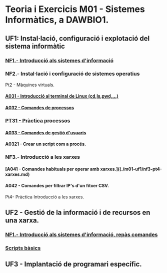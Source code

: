 # Teoria i Exercicis M01 - Sistemes Informàtics, a DAWBIO1. 

## UF1: Instal·lació, configuració i explotació del sistema informàtic

### [NF1.- Introducció als sistemes d'informació](./m01-uf1/uf1-nf1-sessio11-components-si.md)

### NF2.- Instal·lació i configuració de sistemes operatius

Pt2 - Màquines virtuals.

#### [A031 - Introducció al terminal de Linux (cd,ls,pwd,...)](./m01-uf1/uf1-nf2-exercicisTerminalLinux.md)

#### [A032 - Comandes de processos](./m01-uf1/uf1-nf2-pt3-introprocessos.md)

### [PT31 - Pràctica processos](https://github.com/miquelamorosaldev/m01-sistemes-dawbio-2122/tree/main/m01-uf1/practica3)

#### [A033 - Comandes de gestió d'usuaris](./m01-uf1/uf1-nf2-pt32-gestiousuaris.md)

#### A0321 - Crear un script com a procés.

### NF3.- Introducció a les xarxes

#### [A041 - Comandes habituals per operar amb xarxes.]((./m01-uf1/nf3-pt4-xarxes.md)

#### A042 - Comandes per filtrar IP's d'un fitxer CSV.

Pt4- Pràctica Introducció a les xarxes.

## UF2 - Gestió de la informació i de recursos en una xarxa.

### [NF1.- Introducció als sistemes d'informació, repàs comandes](./m01-uf2/uf2-nf1-scripting.md)

### [Scripts bàsics](https://github.com/miquelamorosaldev/m01-sistemes-dawbio-2122/tree/main/m01-uf2/scripts)

## UF3 - Implantació de programari específic.
